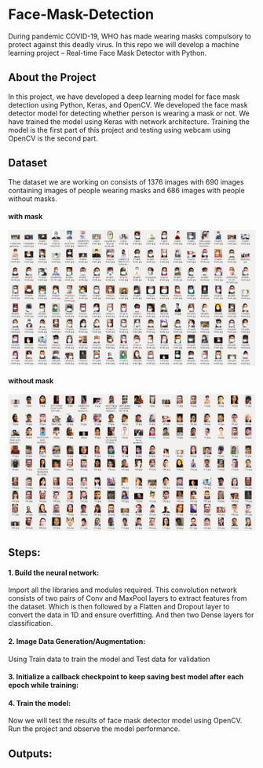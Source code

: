 # Face-Mask-Detection

During pandemic COVID-19, WHO has made wearing masks compulsory to protect against this deadly virus. In this repo we will develop a machine learning project – Real-time Face Mask Detector with Python.

## About the Project
In this project, we have developed a deep learning model for face mask detection using Python, Keras, and OpenCV. We developed the face mask detector model for detecting whether person is wearing a mask or not. We have trained the model using Keras with network architecture. Training the model is the first part of this project and testing using webcam using OpenCV is the second part.

## Dataset
The dataset we are working on consists of 1376 images with 690 images containing images of people wearing masks and 686 images with people without masks.
#### with mask
![](https://github.com/ramkiran55/Face-Mask-Detection/blob/main/Img/dataset-with-mask.png)
#### without mask
![](https://github.com/ramkiran55/Face-Mask-Detection/blob/main/Img/dataset-without-mask.png)

## Steps: 
#### 1. Build the neural network:
Import all the libraries and modules required.
This convolution network consists of two pairs of Conv and MaxPool layers to extract features from the dataset. Which is then followed by a Flatten and Dropout layer to convert the data in 1D and ensure overfitting.
And then two Dense layers for classification.
#### 2. Image Data Generation/Augmentation:
Using Train data to train the model and Test data for validation
#### 3. Initialize a callback checkpoint to keep saving best model after each epoch while training:
#### 4. Train the model:
Now we will test the results of face mask detector model using OpenCV.
Run the project and observe the model performance.

## Outputs:

